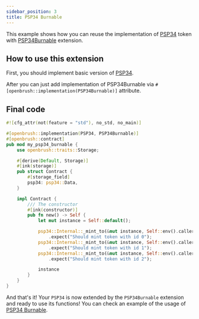 ```yaml
---
sidebar_position: 3
title: PSP34 Burnable
---
```


This example shows how you can reuse the implementation of [PSP34](https://github.com/Brushfam/openbrush-contracts/tree/main/contracts/src/token/psp34) token with [PSP34Burnable](https://github.com/Brushfam/openbrush-contracts/tree/main/contracts/src/token/psp34/extensions/burnable.rs) extension.

## How to use this extension

First, you should implement basic version of [PSP34](/smart-contracts/PSP34).

After you can just add implementation of PSP34Burnable via `#[openbrush::implementation(PSP34Burnable)]` attribute.

## Final code

```rust
#![cfg_attr(not(feature = "std"), no_std, no_main)]

#[openbrush::implementation(PSP34, PSP34Burnable)]
#[openbrush::contract]
pub mod my_psp34_burnable {
    use openbrush::traits::Storage;

    #[derive(Default, Storage)]
    #[ink(storage)]
    pub struct Contract {
        #[storage_field]
        psp34: psp34::Data,
    }

    impl Contract {
        /// The constructor
        #[ink(constructor)]
        pub fn new() -> Self {
            let mut instance = Self::default();

            psp34::Internal::_mint_to(&mut instance, Self::env().caller(), Id::U8(0u8))
                .expect("Should mint token with id 0");
            psp34::Internal::_mint_to(&mut instance, Self::env().caller(), Id::U8(1u8))
                .expect("Should mint token with id 1");
            psp34::Internal::_mint_to(&mut instance, Self::env().caller(), Id::U8(2u8))
                .expect("Should mint token with id 2");

            instance
        }
    }
}

```

And that's it! Your `PSP34` is now extended by the `PSP34Burnable` extension and ready to use its functions!
You can check an example of the usage of [PSP34 Burnable](https://github.com/Brushfam/openbrush-contracts/tree/main/examples/psp34_extensions/burnable).